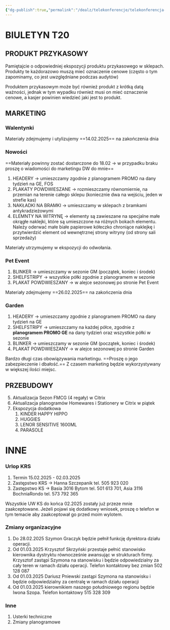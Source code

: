 ```yaml
---
{"dg-publish":true,"permalink":"/dealz/telekonferencje/telekonferencja-05-02-2025/"}
---
```


# BIULETYN T20
## PRODUKT PRZYKASOWY
Pamiętajcie o odpowiedniej ekspozycji produktu przykasowego w sklepach. Produkty te każdorazowo muszą mieć oznaczenie cenowe (często o tym zapominamy, co jest uwzględniane podczas audytów)

Produktem przykasowym może być również produkt z krótką datą ważności, jednak w tym wypadku również musi on mieć oznaczenie cenowe, a kasjer powinien wiedzieć jaki jest to produkt.

## MARKETING

### Walentynki
Materiały zdejmujemy i utylizujemy ==14.02.2025== na zakończenia dnia 

### Nowości
==Materiały powinny zostać dostarczone do 18.02 -> w przypadku braku proszę o wiadomości do marketingu DW do mnie==

1. HEADERY -> umieszczamy zgodnie z planogramem PROMO na dany tydzień na GE, FOS
2. PLAKATY POWDWIESZANE -> rozmieszczamy równomiernie, na przemian na terenie całego sklepu (koniecznie dwa na wejściu, jeden w strefie kas) 
3. NAKŁADKI NA BRAMKI -> umieszczamy w sklepach z bramkami antykradzieżowymi
4. ELEMNTY NA WITRYNĘ -> elementy są zawieszane na specjalne małe okrągłe naklejki, które są umieszczone na różnych bokach elementu. Należy oderwać małe białe papierowe kółeczko chroniące naklejkę i przytwierdzić element od wewnętrznej strony witryny (od strony sali sprzedaży)

Materiały utrzymujemy w ekspozycji do odwołania. 

### Pet Event
1. BLINKER -> umieszczamy w sezonie GM (początek, koniec i środek)
2. SHELFSTRIPY -> wszystkie półki zgodnie z planogramem w sezonie
3. PLAKAT POWDWIESZANY -> w alejce sezonowej po stronie Pet Event 

Materiały zdejmujemy ==26.02.2025== na zakończenia dnia 

### Garden
1. HEADERY -> umieszczamy zgodnie z planogramem PROMO na dany tydzień na GE
2. SHELFSTRIPY -> umieszczamy na każdej półce, zgodnie z **planogramem PROMO GE** na dany tydzień oraz wszystkie półki w sezonie
3. BLINKER -> umieszczamy w sezonie GM (początek, koniec i środek)
4. PLAKAT POWDWIESZANY -> w alejce sezonowej po stronie Garden

Bardzo długi czas obowiązywania marketingu. ==Proszę o jego zabezpieczenie i dbałość.== Z czasem marketing będzie wykorzystywany w większej ilości miejsc. 

## PRZEBUDOWY
5. Aktualizacja Sezon FMCG (4 regały) w Citrix
6. Aktualizacja planogramów Homewares i Stationery w Citrix w piątek
7. Ekspozycja dodatkowa 
	1. KINDER HAPPY HIPPO
	2. HUGGIES
	3. LENOR SENSITIVE 1600ML
	4. PARASOLE

# INNE
### Urlop KRS
1. Termin 15.02.2025 - 02.03.2025
2. Zastępstwo KRS -> Hanna Szczepanik tel. 505 923 020
3. Zastępstwo KS -> Basia 3016 Bytom tel. 501 613 701, Asia 3116 BochniaRondo tel. 573 792 365

Wszystkie UW KS do końca 02.2025 zostały już przeze mnie zaakceptowane. Jeżeli pojawi się dodatkowy wniosek, proszę o telefon w tym temacie aby zaakceptował go przed moim wylotem. 

### Zmiany organizacyjne
1. Do 28.02.2025 Szymon Graczyk będzie pełnił funkcję dyrektora działu operacji.
2. Od 01.03.2025 Krzysztof Skrzyński przestaje pełnić stanowisko kierownika dystryktu równocześnie awansując w strukturach firmy. Krzysztof zastąpi Szymona na stanowisku i będzie odpowiedzialny za cały teren w ramach działu operacji. Telefon kontaktowy bez zmian 502 128 087
3. Od 01.03.2025 Dariusz Pniewski zastąpi Szymona na stanowisku i będzie odpowiedzialny za centralę w ramach działu operacji
4. Od 01.03.2025 kierownikiem naszego południowego regionu będzie Iwona Szopa. Telefon kontaktowy 515 328 309

### Inne
1. Usterki techniczne
2. Zmiany planogramowe 
